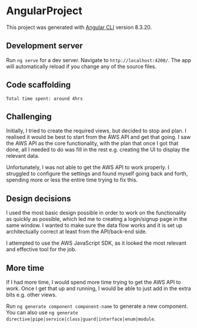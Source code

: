 # AngularProject

This project was generated with [Angular CLI](https://github.com/angular/angular-cli) version 8.3.20.

## Development server

Run `ng serve` for a dev server. Navigate to `http://localhost:4200/`. The app will automatically reload if you change any of the source files.

## Code scaffolding

`Total time spent: around 4hrs`

## Challenging

Initially, I tried to create the required views, but decided to stop and plan. I realised it would be best to start from the AWS API and get that going. I saw the AWS API as the core functionality, with the plan that once I got that done, all I needed to do was fill in the rest e.g. creating the UI to display the relevant data.

Unfortunately, I was not able to get the AWS API to work properly. I struggled to configure the settings and found myself going back and forth, spending more or less the entire time trying to fix this. 

## Design decisions

I used the most basic design possible in order to work on the functionality as quickly as possible, which led me to creating a login/signup page in the same window. I wanted to make sure the data flow works and it is set up architectually correct at least from the API/back-end side.

I attempted to use the AWS JavaScript SDK, as it looked the most relevant and effective tool for the job.

## More time

If I had more time, I would spend more time trying to get the AWS API to work. Once I get that up and running, I would be able to just add in the extra bits e.g. other views.

Run `ng generate component component-name` to generate a new component. You can also use `ng generate directive|pipe|service|class|guard|interface|enum|module`.


